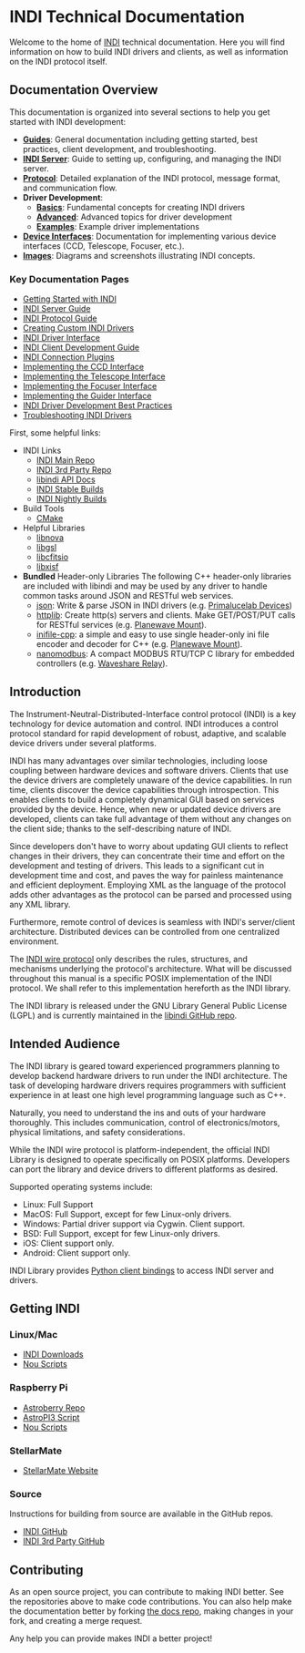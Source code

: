 # INDI Technical Documentation

Welcome to the home of [INDI](https://indilib.org) technical documentation.
Here you will find information on how to build INDI drivers and clients, as well
as information on the INDI protocol itself.

## Documentation Overview

This documentation is organized into several sections to help you get started with INDI development:

- **[Guides](guides/)**: General documentation including getting started, best practices, client development, and troubleshooting.
- **[INDI Server](indiserver/)**: Guide to setting up, configuring, and managing the INDI server.
- **[Protocol](protocol/)**: Detailed explanation of the INDI protocol, message format, and communication flow.
- **Driver Development**:
  - **[Basics](drivers/basics/)**: Fundamental concepts for creating INDI drivers
  - **[Advanced](drivers/advanced/)**: Advanced topics for driver development
  - **[Examples](drivers/examples/)**: Example driver implementations
- **[Device Interfaces](interfaces/)**: Documentation for implementing various device interfaces (CCD, Telescope, Focuser, etc.).
- **[Images](images/)**: Diagrams and screenshots illustrating INDI concepts.

### Key Documentation Pages

- [Getting Started with INDI](guides/getting-started.md)
- [INDI Server Guide](indiserver/indiserver-guide.md)
- [INDI Protocol Guide](guides/protocol-guide.md)
- [Creating Custom INDI Drivers](drivers/basics/custom-driver.md)
- [INDI Driver Interface](drivers/basics/driver-interface.md)
- [INDI Client Development Guide](guides/client-development.md)
- [INDI Connection Plugins](guides/connection-plugins.md)
- [Implementing the CCD Interface](interfaces/ccd-interface.md)
- [Implementing the Telescope Interface](interfaces/telescope-interface.md)
- [Implementing the Focuser Interface](interfaces/focuser.md)
- [Implementing the Guider Interface](interfaces/guider.md)
- [INDI Driver Development Best Practices](guides/best-practices.md)
- [Troubleshooting INDI Drivers](guides/troubleshooting.md)

First, some helpful links:

- INDI Links
  - [INDI Main Repo](https://github.com/indilib/indi)
  - [INDI 3rd Party Repo](https://github.com/indilib/indi-3rdparty)
  - [libindi API Docs](https://www.indilib.org/api/index.html)
  - [INDI Stable Builds](https://launchpad.net/~mutlaqja/+archive/ubuntu/ppa)
  - [INDI Nightly Builds](https://launchpad.net/~mutlaqja/+archive/ubuntu/indinightly)
- Build Tools
  - [CMake](https://cmake.org/cmake/help/latest/)
- Helpful Libraries
  - [libnova](http://libnova.sourceforge.net/)
  - [libgsl](https://www.gnu.org/software/gsl/)
  - [libcfitsio](https://heasarc.gsfc.nasa.gov/fitsio/)
  - [libxisf](https://gitea.nouspiro.space/nou/libXISF)
- **Bundled** Header-only Libraries
  The following C++ header-only libraries are included with libindi and may be used by any driver to handle common tasks around JSON and RESTful web services.
  - [json](https://github.com/nlohmann/json): Write & parse JSON in INDI drivers (e.g. [Primalucelab Devices](https://github.com/indilib/indi/blob/master/drivers/focuser/primalucacommandset.cpp))
  - [httplib](https://github.com/yhirose/cpp-httplib): Create http(s) servers and clients. Make GET/POST/PUT calls for RESTful services (e.g. [Planewave Mount](https://github.com/indilib/indi/blob/master/drivers/telescope/planewave_mount.cpp)).
  - [inifile-cpp](https://github.com/Rookfighter/inifile-cpp): a simple and easy to use single header-only ini file encoder and decoder for C++ (e.g. [Planewave Mount](https://github.com/indilib/indi/blob/master/drivers/telescope/planewave_mount.cpp)).
  - [nanomodbus](https://github.com/debevv/nanoMODBUS): A compact MODBUS RTU/TCP C library for embedded controllers (e.g. [Waveshare Relay](https://github.com/indilib/indi/blob/master/drivers/auxiliary/waveshare_modbus_relay.h)).

## Introduction

The Instrument-Neutral-Distributed-Interface control protocol (INDI) is a key
technology for device automation and control. INDI introduces a control protocol
standard for rapid development of robust, adaptive, and scalable device drivers
under several platforms.

INDI has many advantages over similar technologies, including loose coupling
between hardware devices and software drivers. Clients that use the device
drivers are completely unaware of the device capabilities. In run time, clients
discover the device capabilities through introspection. This enables clients to
build a completely dynamical GUI based on services provided by the device.
Hence, when new or updated device drivers are developed, clients can take full
advantage of them without any changes on the client side; thanks to the
self-describing nature of INDI.

Since developers don't have to worry about updating GUI clients to reflect
changes in their drivers, they can concentrate their time and effort on the
development and testing of drivers. This leads to a significant cut in
development time and cost, and paves the way for painless maintenance and
efficient deployment. Employing XML as the language of the protocol adds other
advantages as the protocol can be parsed and processed using any XML library.

Furthermore, remote control of devices is seamless with INDI's server/client
architecture. Distributed devices can be controlled from one centralized
environment.

The [INDI wire protocol](protocol/INDI.pdf) only describes the rules,
structures, and mechanisms underlying the protocol's architecture. What will be
discussed throughout this manual is a specific POSIX implementation of the INDI
protocol. We shall refer to this implementation hereforth as the INDI library.

The INDI library is released under the GNU Library General Public License (LGPL)
and is currently maintained in the
[libindi GitHub repo](https://github.com/indilib/indi).

## Intended Audience

The INDI library is geared toward experienced programmers planning to develop
backend hardware drivers to run under the INDI architecture. The task of
developing hardware drivers requires programmers with sufficient experience in
at least one high level programming language such as C++.

Naturally, you need to understand the ins and outs of your hardware thoroughly.
This includes communication, control of electronics/motors, physical
limitations, and safety considerations.

While the INDI wire protocol is platform-independent, the official INDI Library
is designed to operate specifically on POSIX platforms. Developers can port the
library and device drivers to different platforms as desired.

Supported operating systems include:

- Linux: Full Support
- MacOS: Full Support, except for few Linux-only drivers.
- Windows: Partial driver support via Cygwin. Client support.
- BSD: Full Support, except for few Linux-only drivers.
- iOS: Client support only.
- Android: Client support only.

INDI Library provides
[Python client bindings](https://github.com/indilib/pyindi-client) to access INDI server and drivers.

## Getting INDI

### Linux/Mac

- [INDI Downloads](https://indilib.org/get-indi.html)
- [Nou Scripts](https://gitea.nouspiro.space/nou/astro-soft-build)

### Raspberry Pi

- [Astroberry Repo](https://www.astroberry.io/repo/)
- [AstroPI3 Script](https://github.com/rlancaste/AstroPi3)
- [Nou Scripts](https://gitea.nouspiro.space/nou/astro-soft-build)

### StellarMate

- [StellarMate Website](https://www.stellarmate.com/)

### Source

Instructions for building from source are available in the GitHub repos.

- [INDI GitHub](https://github.com/indilib/indi)
- [INDI 3rd Party GitHub](https://github.com/indilib/indi-3rdparty)

## Contributing

As an open source project, you can contribute to making INDI better. See the
repositories above to make code contributions. You can also help make the
documentation better by forking [the docs repo](https://github.com/indilib/docs/),
making changes in your fork, and creating a merge request.

Any help you can provide makes INDI a better project!
